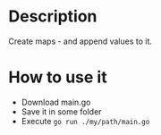 # Description

Create maps - and append values to it.

# How to use it

* Download main.go
* Save it in some folder
* Execute `go run ./my/path/main.go`